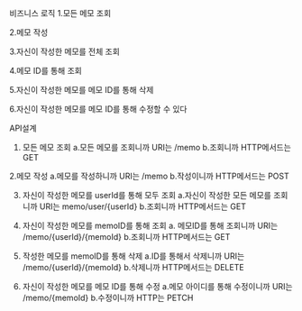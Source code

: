 비즈니스 로직
1.모든 메모 조회

2.메모 작성

3.자신이 작성한 메모를 전체 조회

4.메모 ID를 통해 조회

5.자신이 작성한 메모를 메모 ID를 통해 삭제

6.자신이 작성한 메모를 메모 ID를 통해 수정할 수 있다


API설계
1. 모든 메모 조회
	a.모든 메모를 조회니까 URI는 /memo
	b.조회니까 HTTP메서드는 GET

2.메모 작성
	a.메모를 작성하니까 URI는 /memo
	b.작성이니까 HTTP메서드는 POST

3. 자신이 작성한 메모를 userId를 통해 모두 조회
	a.자신이 작성한 모든 메모를 조회니까 URI는 memo/user/{userId}
	b.조회니까 HTTP메서드는 GET

4. 자신이 작성한 메모를  memoID를 통해 조회
	a. 메모ID를 통해 조회니까 URI는 /memo/{userId}/{memoId} 
	b.조회니까 HTTP메서드는 GET

5. 작성한 메모를 memoID를 통해 삭제
	a.ID를 통해서 삭제니까 URI는 /memo/{userId}/{memoId}
	b.삭제니까 HTTP메서드는 DELETE

6. 자신이 작성한 메모를 메모 ID를 통해 수정
	a.메모 아이디를 통해 수정이니까 URI는 /memo/{memoId}
	b.수정이니까 HTTP는 PETCH
